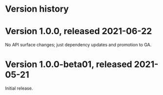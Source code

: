 # Version history

# Version 1.0.0, released 2021-06-22

No API surface changes; just dependency updates and promotion to GA.

# Version 1.0.0-beta01, released 2021-05-21

Initial release.
